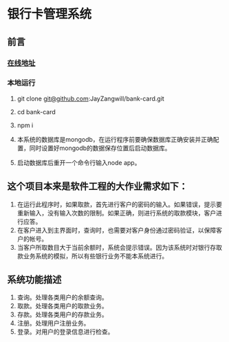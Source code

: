 # 银行卡管理系统

## 前言

### [在线地址](http://www.jayzangwill.cn/bank-card/index.html)

### 本地运行
1. git clone git@github.com:JayZangwill/bank-card.git

2. cd bank-card

3. npm i

4. 本系统的数据库是mongodb，在运行程序前要确保数据库正确安装并正确配置，同时设置好mongodb的数据保存位置后启动数据库。
5. 启动数据库后重开一个命令行输入node app。

## 这个项目本来是软件工程的大作业需求如下：

1. 在运行此程序时，如果取款，首先进行客户的密码的输入。如果错误，提示要重新输入，没有输入次数的限制。如果正确，则进行系统的取款模块，客户进行应答。
2. 在客户进入到主界面时，查询时，也需要对客户身份通过密码验证，以保障客户的帐号。
3. 当客户所取数目大于当前余额时，系统会提示错误。因为该系统时对银行存取款业务系统的模拟，所以有些银行业务不能本系统进行。

## 系统功能描述

1. 查询。处理各类用户的余额查询。
2. 取款。处理各类用户的取款业务。
3. 存款。处理各类用户的存款业务。
4. 注册。处理用户注册业务。
5. 登录。对用户的登录信息进行检查。